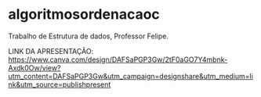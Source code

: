 # algoritmosordenacaoc
Trabalho de Estrutura de dados, Professor Felipe.

LINK DA APRESENTAÇÃO: https://www.canva.com/design/DAFSaPGP3Gw/2tF0aGO7Y4mbnk-Axdk0Ow/view?utm_content=DAFSaPGP3Gw&utm_campaign=designshare&utm_medium=link&utm_source=publishpresent
